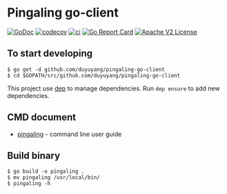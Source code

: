 # Pingaling go-client

[![GoDoc](https://godoc.org/github.com/duyuyang/pingaling-go-client/pkg/pingaling?status.svg)](https://godoc.org/github.com/duyuyang/pingaling-go-client/pkg/pingaling)
[![codecov](https://codecov.io/bb/pingaling-monitoring/client/branch/master/graph/badge.svg)](https://codecov.io/bb/pingaling-monitoring/client)
[![ci](https://img.shields.io/bitbucket/pipelines/pingaling-monitoring/client.svg)](https://github.com/duyuyang/pingaling-go-client/addon/pipelines/home#!/)
[![Go Report Card](https://goreportcard.com/badge/github.com/duyuyang/pingaling-go-client)](https://goreportcard.com/report/github.com/duyuyang/pingaling-go-client)
[![Apache V2 License](https://img.shields.io/badge/license-Apache%20V2-blue.svg)](https://github.com/duyuyang/pingaling-go-client/src/master/LICENSE)


## To start developing

```shell
$ go get -d github.com/duyuyang/pingaling-go-client
$ cd $GOPATH/src/github.com/duyuyang/pingaling-go-client
```

This project use [dep](https://github.com/golang/dep) to manage dependencies.
Run `dep ensure` to add new dependencies.

## CMD document

* [pingaling](doc/pingaling.md) - command line user guide

## Build binary

```shell
$ go build -o pingaling .
$ mv pingaling /usr/local/bin/
$ pingaling -h
```
